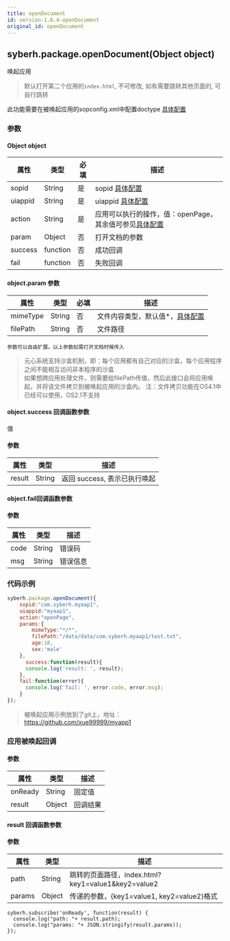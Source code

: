```yaml
---
title: openDocument
id: version-1.6.4-openDocument
original_id: openDocument
---
```


## syberh.package.openDocument(Object object)

唤起应用

> 默认打开第二个应用的`index.html`, 不可修改, 如有需要跳转其他页面的, 可自行跳转

此功能需要在被唤起应用的sopconfig.xml中配置doctype [具体配置](../../app-permissions.html#doctype)

### 参数

#### Object object

| 属性    | 类型     | 必填 | 描述                                                         |
| ------- | -------- | -------- | ------------------------------------------------------------ |
| sopid | String | 是 | sopid [具体配置](../../app-permissions.html#sopconfig) |
| uiappid | String | 是 | uiappid [具体配置](../../app-permissions.html#uiapp) |
| action | String | 是 | 应用可以执行的操作，值：openPage，其余值可参见[具体配置](../../app-permissions.html#doctype) |
| param | Object | 否 | 打开文档的参数 |
| success | function | 否       | 成功回调                                       |
| fail    | function | 否       | 失败回调                                       |

#### object.param 参数

| 属性     | 类型   | 必填 | 描述                                                     |
| -------- | ------ | ---- | -------------------------------------------------------- |
| mimeType | String | 否   | 文件内容类型，默认值*，[具体配置](../../app-permissions.html#doctype) |
| filePath | String | 否   | 文件路径                                                 |
```
参数可以自由扩展。以上参数如需打开文档时候传入
```

> 元心系统支持沙盒机制，即：每个应用都有自己对应的沙盒，每个应用程序之间不能相互访问非本程序的沙盒<br/>
> 如果想跨应用处理文件，则需要给filePath传值，然后此接口会将应用唤起，并将该文件拷贝到被唤起应用的沙盒内。
> 注：文件拷贝功能在OS4.1中已经可以使用，OS2.1不支持

#### object.success 回调函数参数
值
#### 参数
| 属性           | 类型    | 描述                                 |
| -------------- | ------  | ------------------------------------ |
| result | String | 返回 success, 表示已执行唤起 |

#### object.fail回调函数参数
#### 参数
| 属性 | 类型   | 描述     |
| ---- | ------ | -------- |
| code | String | 错误码   |
| msg  | String | 错误信息 |


### 代码示例
```js
syberh.package.openDocument({
    sopid:"com.syberh.myaap1",
    uiappid:"myaap1",
    action:"openPage",
    params:{
        mimeType:"*/*",
        filePath:"/data/data/com.syberh.myaap1/test.txt",
        age:18,
        sex:'male'
    },
	  success:function(result){
      console.log('result: ', result);
    },
    fail:function(error){
      console.log('fail: ', error.code, error.msg);
    }
});
```

> 被唤起应用示例放到了git上，地址：https://github.com/xue99999/myapp1

### 应用被唤起回调

#### 参数

| 属性    | 类型   | 描述     |
| ------- | ------ | -------- |
| onReady | String | 固定值   |
| result  | Object | 回调结果 |

#### result 回调函数参数

#### 参数

| 属性  | 类型   | 描述                                               |
| ----- | ------ | -------------------------------------------------- |
| path  | String | 跳转的页面路径，index.html?key1=value1&key2=value2 |
| params | Object | 传递的参数，{key1=value1, key2=value2}格式         |

```
syberh.subscribe('onReady', function(result) {
  console.log("path: "+ result.path);
  console.log("params: "+ JSON.stringify(result.params));
});
```